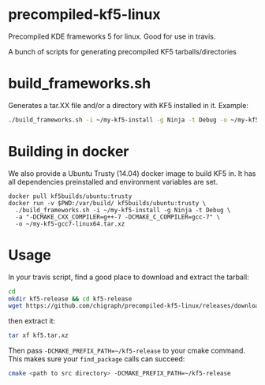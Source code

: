 # precompiled-kf5-linux

Precompiled KDE frameworks 5 for linux. Good for use in travis.

A bunch of scripts for generating precompiled KF5 tarballs/directories

# build_frameworks.sh
Generates a tar.XX file and/or a directory with KF5 installed in it. Example:

```bash
./build_frameworks.sh -i ~/my-kf5-install -g Ninja -t Debug -o ~/my-kf5-tarball.tar.xz
```

# Building in docker

We also provide a Ubuntu Trusty (14.04) docker image to build KF5 in. It has all
dependencies preinstalled and environment variables are set.

```
docker pull kf5builds/ubuntu:trusty
docker run -v $PWD:/var/build/ kf5builds/ubuntu:trusty \
  ./build_frameworks.sh -i ~/my-kf5-install -g Ninja -t Debug \
  -a "-DCMAKE_CXX_COMPILER=g++-7 -DCMAKE_C_COMPILER=gcc-7" \
  -o ~/my-kf5-gcc7-linux64.tar.xz
```

# Usage

In your travis script, find a good place to download and extract the tarball:

```bash
cd
mkdir kf5-release && cd kf5-release
wget https://github.com/chigraph/precompiled-kf5-linux/releases/download/precompiled/kf5-gcc6-linux64-release.tar.xz -O kf5.tar.xz
```

then extract it:

```bash
tar xf kf5.tar.xz
```

Then pass `-DCMAKE_PREFIX_PATH=~/kf5-release` to your cmake command.
This makes sure your `find_package` calls can succeed:

```bash
cmake <path to src directory> -DCMAKE_PREFIX_PATH=~/kf5-release
```

